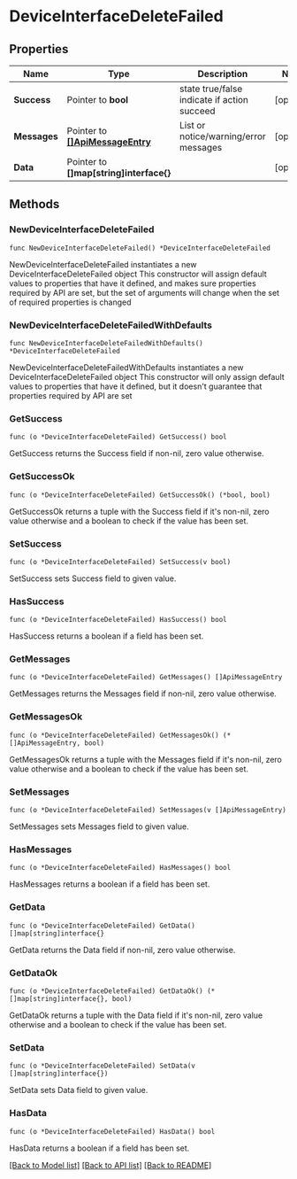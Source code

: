 # DeviceInterfaceDeleteFailed

## Properties

Name | Type | Description | Notes
------------ | ------------- | ------------- | -------------
**Success** | Pointer to **bool** | state true/false indicate if action succeed | [optional] 
**Messages** | Pointer to [**[]ApiMessageEntry**](ApiMessageEntry.md) | List or notice/warning/error messages | [optional] 
**Data** | Pointer to **[]map[string]interface{}** |  | [optional] 

## Methods

### NewDeviceInterfaceDeleteFailed

`func NewDeviceInterfaceDeleteFailed() *DeviceInterfaceDeleteFailed`

NewDeviceInterfaceDeleteFailed instantiates a new DeviceInterfaceDeleteFailed object
This constructor will assign default values to properties that have it defined,
and makes sure properties required by API are set, but the set of arguments
will change when the set of required properties is changed

### NewDeviceInterfaceDeleteFailedWithDefaults

`func NewDeviceInterfaceDeleteFailedWithDefaults() *DeviceInterfaceDeleteFailed`

NewDeviceInterfaceDeleteFailedWithDefaults instantiates a new DeviceInterfaceDeleteFailed object
This constructor will only assign default values to properties that have it defined,
but it doesn't guarantee that properties required by API are set

### GetSuccess

`func (o *DeviceInterfaceDeleteFailed) GetSuccess() bool`

GetSuccess returns the Success field if non-nil, zero value otherwise.

### GetSuccessOk

`func (o *DeviceInterfaceDeleteFailed) GetSuccessOk() (*bool, bool)`

GetSuccessOk returns a tuple with the Success field if it's non-nil, zero value otherwise
and a boolean to check if the value has been set.

### SetSuccess

`func (o *DeviceInterfaceDeleteFailed) SetSuccess(v bool)`

SetSuccess sets Success field to given value.

### HasSuccess

`func (o *DeviceInterfaceDeleteFailed) HasSuccess() bool`

HasSuccess returns a boolean if a field has been set.

### GetMessages

`func (o *DeviceInterfaceDeleteFailed) GetMessages() []ApiMessageEntry`

GetMessages returns the Messages field if non-nil, zero value otherwise.

### GetMessagesOk

`func (o *DeviceInterfaceDeleteFailed) GetMessagesOk() (*[]ApiMessageEntry, bool)`

GetMessagesOk returns a tuple with the Messages field if it's non-nil, zero value otherwise
and a boolean to check if the value has been set.

### SetMessages

`func (o *DeviceInterfaceDeleteFailed) SetMessages(v []ApiMessageEntry)`

SetMessages sets Messages field to given value.

### HasMessages

`func (o *DeviceInterfaceDeleteFailed) HasMessages() bool`

HasMessages returns a boolean if a field has been set.

### GetData

`func (o *DeviceInterfaceDeleteFailed) GetData() []map[string]interface{}`

GetData returns the Data field if non-nil, zero value otherwise.

### GetDataOk

`func (o *DeviceInterfaceDeleteFailed) GetDataOk() (*[]map[string]interface{}, bool)`

GetDataOk returns a tuple with the Data field if it's non-nil, zero value otherwise
and a boolean to check if the value has been set.

### SetData

`func (o *DeviceInterfaceDeleteFailed) SetData(v []map[string]interface{})`

SetData sets Data field to given value.

### HasData

`func (o *DeviceInterfaceDeleteFailed) HasData() bool`

HasData returns a boolean if a field has been set.


[[Back to Model list]](../README.md#documentation-for-models) [[Back to API list]](../README.md#documentation-for-api-endpoints) [[Back to README]](../README.md)



